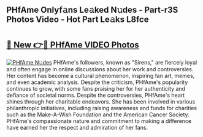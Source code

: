 ## PHfAme Onlyf𝚊ns Le𝚊ked N𝚞des - Part-r3S Photos Video - Hot Part Le𝚊ks L8fce

# <h2><a href="http://ac34592.deff.icu/?id=PHfAme">🔗 New 👉🔴 PHfAme VIDEO Photos</a></h2>

[![PHfAme N𝚞des](https://i.imgur.com/rIISA9y.gif)](http://ac34592.deff.icu/?id=PHfAme)
PHfAme's followers, known as "Sirens," are fiercely loyal and often engage in online discussions about her work and controversies. Her content has become a cultural phenomenon, inspiring fan art, memes, and even academic analysis. Despite the criticism, PHfAme's popularity continues to grow, with some fans praising her for her authenticity and defiance of societal norms. Despite the controversies, PHfAme's heart shines through her charitable endeavors. She has been involved in various philanthropic initiatives, including raising awareness and funds for charities such as the Make-A-Wish Foundation and the American Cancer Society. PHfAme's compassionate nature and commitment to making a difference have earned her the respect and admiration of her fans.
